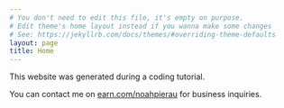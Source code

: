 ```yaml
---
# You don't need to edit this file, it's empty on purpose.
# Edit theme's home layout instead if you wanna make some changes
# See: https://jekyllrb.com/docs/themes/#overriding-theme-defaults
layout: page
title: Home
---
```


This website was generated during a coding tutorial.

You can contact me on [earn.com/noahpierau][noah-contact] for business inquiries.

[noah-contact]: https://earn.com/noahpierau/
